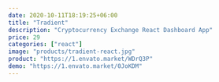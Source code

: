 ```yaml
---
date: 2020-10-11T18:19:25+06:00
title: "Tradient"
description: "Cryptocurrency Exchange React Dashboard App"
price: 29
categories: ["react"]
image: "products/tradient-react.jpg"
product: "https://1.envato.market/WDrQ3P"
demo: "https://1.envato.market/0JoKDM"
---
```


